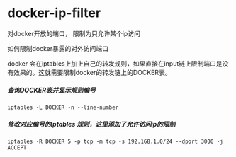 # docker-ip-filter
对docker开放的端口， 限制为只允许某个ip访问

如何限制docker暴露的对外访问端口

 
docker 会在iptables上加上自己的转发规则，如果直接在input链上限制端口是没有效果的。这就需要限制docker的转发链上的DOCKER表。

##### 查询DOCKER表并显示规则编号
```iptables -L DOCKER -n --line-number```
##### 修改对应编号的iptables 规则，这里添加了允许访问ip的限制
```iptables -R DOCKER 5 -p tcp -m tcp -s 192.168.1.0/24 --dport 3000 -j ACCEPT```

